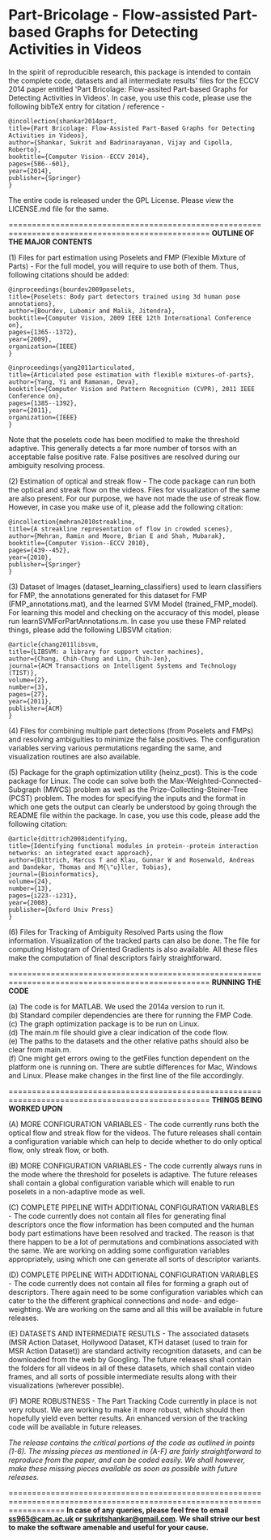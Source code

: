 Part-Bricolage - Flow-assisted Part-based Graphs for Detecting Activities in Videos
====================================================================================

In the spirit of reproducible research, this package is intended to contain the complete code, datasets and all intermediate results' files for the ECCV 2014 paper entitled 'Part Bricolage:  Flow-assited Part-based Graphs for Detecting Activities in Videos'. In case, you use this code, please use the following bibTeX entry for citation / reference - 

    @incollection{shankar2014part,
    title={Part Bricolage: Flow-Assisted Part-Based Graphs for Detecting Activities in Videos},
    author={Shankar, Sukrit and Badrinarayanan, Vijay and Cipolla, Roberto},
    booktitle={Computer Vision--ECCV 2014},
    pages={586--601},
    year={2014},
    publisher={Springer}
    }

The entire code is released under the GPL License. Please view the LICENSE.md file for the same. 

=================================================================================================
**OUTLINE OF THE MAJOR CONTENTS**

(1) Files for part estimation using Poselets and FMP (Flexible Mixture of Parts) - For the full model, you will require to use both of them. Thus, following citations should be added:


    @inproceedings{bourdev2009poselets,
    title={Poselets: Body part detectors trained using 3d human pose annotations},
    author={Bourdev, Lubomir and Malik, Jitendra},
    booktitle={Computer Vision, 2009 IEEE 12th International Conference on},
    pages={1365--1372},
    year={2009},
    organization={IEEE}
    }

    @inproceedings{yang2011articulated,
    title={Articulated pose estimation with flexible mixtures-of-parts},
    author={Yang, Yi and Ramanan, Deva},
    booktitle={Computer Vision and Pattern Recognition (CVPR), 2011 IEEE Conference on},
    pages={1385--1392},
    year={2011},
    organization={IEEE}
    }

Note that the poselets code has been modified to make the threshold adaptive. This generally detects a far more number of torsos with an acceptable false positive rate. False positives are resolved during our ambiguity resolving process.

(2) Estimation of optical and streak flow - The code package can run both the optical and streak flow on the videos. Files for visualization of the same are also present. For our purpose, we have not made the use of streak flow. However, in case you make use of it, please add the following citation:

    @incollection{mehran2010streakline,
    title={A streakline representation of flow in crowded scenes},
    author={Mehran, Ramin and Moore, Brian E and Shah, Mubarak},
    booktitle={Computer Vision--ECCV 2010},
    pages={439--452},
    year={2010},
    publisher={Springer}
    }

(3) Dataset of Images (dataset_learning_classifiers) used to learn classifiers for FMP, the annotations generated for this dataset for FMP (FMP_annotations.mat), and the learned SVM Model (trained_FMP_model). For learning this model and checking on the accuracy of this model, please run learnSVMForPartAnnotations.m. In case you use these FMP related things, please add the following LIBSVM citation:

    @article{chang2011libsvm,
    title={LIBSVM: a library for support vector machines},
    author={Chang, Chih-Chung and Lin, Chih-Jen},
    journal={ACM Transactions on Intelligent Systems and Technology (TIST)},
    volume={2},
    number={3},
    pages={27},
    year={2011},
    publisher={ACM}
    }

(4) Files for combining multiple part detections (from Poselets and FMPs) and resolving ambiguities to minimize the false positives. The configuration variables serving various permutations regarding the same, and visualization routines are also available.

(5) Package for the graph optimization utility (heinz_pcst). This is the code package for Linux. The code can solve both the Max-Weighted-Connected-Subgraph (MWCS) problem as well as the Prize-Collecting-Steiner-Tree (PCST) problem. The modes for specifying the inputs and the format in which one gets the output can clearly be understood by going through the README file within the package. In case, you use this code, please add the following citation:

    @article{dittrich2008identifying,
    title={Identifying functional modules in protein--protein interaction networks: an integrated exact approach},
    author={Dittrich, Marcus T and Klau, Gunnar W and Rosenwald, Andreas and Dandekar, Thomas and M{\"u}ller, Tobias},
    journal={Bioinformatics},
    volume={24},
    number={13},
    pages={i223--i231},
    year={2008},
    publisher={Oxford Univ Press}
    }

(6) Files for Tracking of Ambiguity Resolved Parts using the flow information. Visualization of the tracked parts can also be done. The file for computing Histogram of Oriented Gradients is also available. All these files make the computation of final descriptors fairly straightforward.

=================================================================================================
**RUNNING THE CODE**

(a) The code is for MATLAB. We used the 2014a version to run it.         
(b) Standard compiler dependencies are there for running the FMP Code.    
(c) The graph optimization package is to be run on Linux.    
(d) The main.m file should give a clear indication of the code flow.    
(e) The paths to the datasets and the other relative paths should also be clear from main.m.    
(f) One might get errors owing to the getFiles function dependent on the platform one is running on. There are subtle differences for Mac, Windows and Linux. Please make changes in the first line of the file accordingly.

=================================================================================================
**THINGS BEING WORKED UPON**  


(A) MORE CONFIGURATION VARIABLES - The code currently runs both the optical flow and streak flow for the videos. The future releases shall contain a configuration variable which can help to decide whether to do only optical flow, only streak flow, or both.

(B) MORE CONFIGURATION VARIABLES - The code currently always runs in the mode where the threshold for poselets is adaptive. The future releases shall contain a global configuration variable which will enable to run poselets in a non-adaptive mode as well.

(C) COMPLETE PIPELINE WITH ADDITIONAL CONFIGURATION VARIABLES - The code currently does not contain all files for generating final descriptors once the flow information has been computed and the human body part estimations have been resolved and tracked. The reason is that there happen to be a lot of permutations and combinations associated with the same. We are working on adding some configuration variables appropriately, using which one can generate all sorts of descriptor variants.

(D) COMPLETE PIPELINE WITH ADDITIONAL CONFIGURATION VARIABLES - The code currently does not contain all files for forming a graph out of descriptors. There again need to be some configuration variables which can cater to the the different graphical connections and node- and edge-weighting. We are working on the same and all this will be available in future releases.

(E) DATASETS AND INTERMEDIATE RESUTLS - The associated datasets (MSR Action Dataset, Hollywood Dataset, KTH dataset (used to train for MSR Action Dataset)) are standard activity recognition datasets, and can be downloaded from the web by Googling. The future releases shall contain the folders for all videos in all of these datasets, which shall contain video frames, and all sorts of possible intermediate results along with their visualizations (wherever possible).

(F) MORE ROBUSTNESS - The Part Tracking Code currently in place is not very robust. We are working to make it more robust, which should then hopefully yield even better results. An enhanced version of the tracking code will be available in future releases.

*The release contains the critical portions of the code as outlined in points (1-6). The missing pieces as mentioned in (A-F) are fairly straightforward to reproduce from the paper, and can be coded easily. We shall however, make these missing pieces available as soon as possible with future releases.*
 
========================================================================================================================
**In case of any queries, please feel free to email ss965@cam.ac.uk or sukritshankar@gmail.com.  We shall strive our best to make the software amenable and useful for your cause.** 



